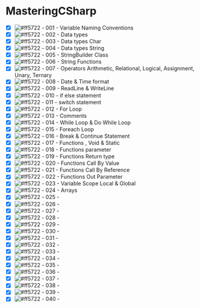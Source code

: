# MasteringCSharp



- [x] ![#ff5722](https://via.placeholder.com/12/ff5722/000000?text=+)  - 001 - Variable Naming Conventions
- [x] ![#ff5722](https://via.placeholder.com/12/ff5722/000000?text=+)  - 002 - Data types
- [x] ![#ff5722](https://via.placeholder.com/12/ff5722/000000?text=+)  - 003 - Data types Char
- [x] ![#ff5722](https://via.placeholder.com/12/ff5722/000000?text=+)  - 004 - Data types String
- [x] ![#ff5722](https://via.placeholder.com/12/ff5722/000000?text=+)  - 005 - StringBuilder Class
- [x] ![#ff5722](https://via.placeholder.com/12/ff5722/000000?text=+)  - 006 - String Functions
- [x] ![#ff5722](https://via.placeholder.com/12/ff5722/000000?text=+)  - 007 - Operators Arithmetic, Relational, Logical, Assignment, Unary, Ternary
- [x] ![#ff5722](https://via.placeholder.com/12/ff5722/000000?text=+)  - 008 - Date & Time format
- [X] ![#ff5722](https://via.placeholder.com/12/ff5722/000000?text=+)  - 009 - ReadLine & WriteLine
- [x] ![#ff5722](https://via.placeholder.com/12/ff5722/000000?text=+)  - 010 - if else statement
- [x] ![#ff5722](https://via.placeholder.com/12/ff5722/000000?text=+)  - 011 - switch statement
- [x] ![#ff5722](https://via.placeholder.com/12/ff5722/000000?text=+)  - 012 - For Loop
- [x] ![#ff5722](https://via.placeholder.com/12/ff5722/000000?text=+)  - 013 - Comments
- [x] ![#ff5722](https://via.placeholder.com/12/ff5722/000000?text=+)  - 014 - While Loop & Do While Loop
- [x] ![#ff5722](https://via.placeholder.com/12/ff5722/000000?text=+)  - 015 - Foreach Loop
- [x] ![#ff5722](https://via.placeholder.com/12/ff5722/000000?text=+)  - 016 - Break & Continue Statement
- [x] ![#ff5722](https://via.placeholder.com/12/ff5722/000000?text=+)  - 017 - Functions , Void & Static
- [x] ![#ff5722](https://via.placeholder.com/12/ff5722/000000?text=+)  - 018 - Functions parameter
- [x] ![#ff5722](https://via.placeholder.com/12/ff5722/000000?text=+)  - 019 - Functions Return type
- [x] ![#ff5722](https://via.placeholder.com/12/ff5722/000000?text=+)  - 020 - Functions Call By Value
- [x] ![#ff5722](https://via.placeholder.com/12/ff5722/000000?text=+)  - 021 - Functions Call By Reference
- [x] ![#ff5722](https://via.placeholder.com/12/ff5722/000000?text=+)  - 022 - Functions Out Parameter
- [x] ![#ff5722](https://via.placeholder.com/12/ff5722/000000?text=+)  - 023 - Variable Scope Local & Global
- [x] ![#ff5722](https://via.placeholder.com/12/ff5722/000000?text=+)  - 024 - Arrays
- [x] ![#ff5722](https://via.placeholder.com/12/ff5722/000000?text=+)  - 025 - 
- [x] ![#ff5722](https://via.placeholder.com/12/ff5722/000000?text=+)  - 026 - 
- [x] ![#ff5722](https://via.placeholder.com/12/ff5722/000000?text=+)  - 027 - 
- [x] ![#ff5722](https://via.placeholder.com/12/ff5722/000000?text=+)  - 028 - 
- [x] ![#ff5722](https://via.placeholder.com/12/ff5722/000000?text=+)  - 029 - 
- [x] ![#ff5722](https://via.placeholder.com/12/ff5722/000000?text=+)  - 030 - 
- [x] ![#ff5722](https://via.placeholder.com/12/ff5722/000000?text=+)  - 031 - 
- [x] ![#ff5722](https://via.placeholder.com/12/ff5722/000000?text=+)  - 032 - 
- [x] ![#ff5722](https://via.placeholder.com/12/ff5722/000000?text=+)  - 033 - 
- [x] ![#ff5722](https://via.placeholder.com/12/ff5722/000000?text=+)  - 034 - 
- [x] ![#ff5722](https://via.placeholder.com/12/ff5722/000000?text=+)  - 035 - 
- [x] ![#ff5722](https://via.placeholder.com/12/ff5722/000000?text=+)  - 036 - 
- [x] ![#ff5722](https://via.placeholder.com/12/ff5722/000000?text=+)  - 037 - 
- [x] ![#ff5722](https://via.placeholder.com/12/ff5722/000000?text=+)  - 038 - 
- [x] ![#ff5722](https://via.placeholder.com/12/ff5722/000000?text=+)  - 039 - 
- [x] ![#ff5722](https://via.placeholder.com/12/ff5722/000000?text=+)  - 040 - 

